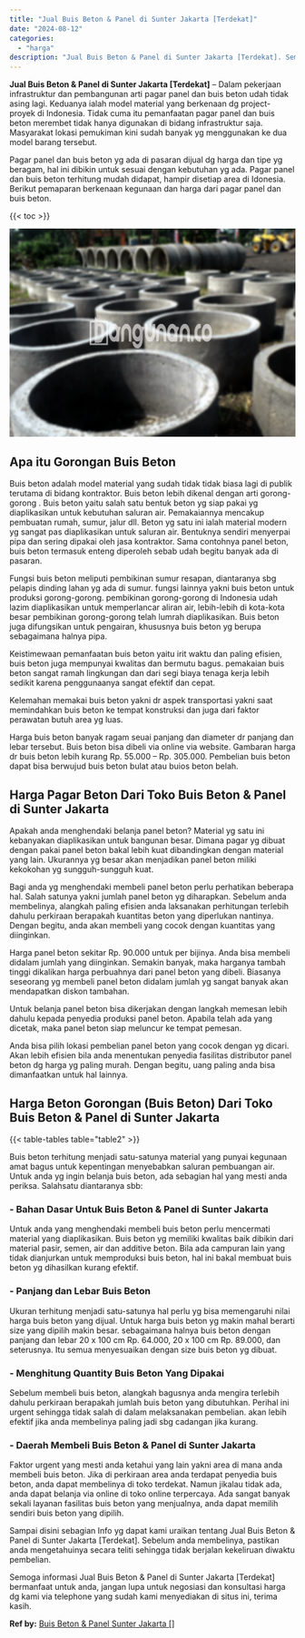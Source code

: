 ```yaml
---
title: "Jual Buis Beton & Panel di Sunter Jakarta [Terdekat]"
date: "2024-08-12"
categories: 
  - "harga"
description: "Jual Buis Beton & Panel di Sunter Jakarta [Terdekat]. Semoga informasi Jual Buis Beton & Panel di Sunter Jakarta [Terdekat] bermanfaat untuk anda, jangan l..."
---
```


**Jual Buis Beton & Panel di Sunter Jakarta \[Terdekat\]** – Dalam pekerjaan infrastruktur dan pembangunan arti pagar panel dan buis beton udah tidak asing lagi. Keduanya ialah model material yang berkenaan dg project-proyek di Indonesia. Tidak cuma itu pemanfaatan pagar panel dan buis beton merembet tidak hanya digunakan di bidang infrastruktur saja. Masyarakat lokasi pemukiman kini sudah banyak yg menggunakan ke dua model barang tersebut.

Pagar panel dan buis beton yg ada di pasaran dijual dg harga dan tipe yg beragam, hal ini dibikin untuk sesuai dengan kebutuhan yg ada. Pagar panel dan buis beton terhitung mudah didapat, hampir disetiap area di Idonesia. Berikut pemaparan berkenaan kegunaan dan harga dari pagar panel dan buis beton.

{{< toc >}}

![Jual Buis Beton & Panel di Sunter Jakarta [Terdekat]](/images/jual-panel-buis-beton-murah-27.png)

## Apa itu Gorongan Buis Beton

Buis beton adalah model material yang sudah tidak tidak biasa lagi di publik terutama di bidang kontraktor. Buis beton lebih dikenal dengan arti gorong-gorong . Buis beton yaitu salah satu bentuk beton yg siap pakai yg diaplikasikan untuk kebutuhan saluran air. Pemakaiannya mencakup pembuatan rumah, sumur, jalur dll. Beton yg satu ini ialah material modern yg sangat pas diaplikasikan untuk saluran air. Bentuknya sendiri menyerpai pipa dan sering dipakai oleh jasa kontraktor. Sama contohnya panel beton, buis beton termasuk enteng diperoleh sebab udah begitu banyak ada di pasaran.

Fungsi buis beton meliputi pembikinan sumur resapan, diantaranya sbg pelapis dinding lahan yg ada di sumur. fungsi lainnya yakni buis beton untuk produksi gorong-gorong. pembikinan gorong-gorong di Indonesia udah lazim diaplikasikan untuk memperlancar aliran air, lebih-lebih di kota-kota besar pembikinan gorong-gorong telah lumrah diaplikasikan. Buis beton juga difungsikan untuk pengairan, khususnya buis beton yg berupa sebagaimana halnya pipa.

Keistimewaan pemanfaatan buis beton yaitu irit waktu dan paling efisien, buis beton juga mempunyai kwalitas dan bermutu bagus. pemakaian buis beton sangat ramah lingkungan dan dari segi biaya tenaga kerja lebih sedikit karena penggunaanya sangat efektif dan cepat.

Kelemahan memakai buis beton yakni dr aspek transportasi yakni saat memindahkan buis beton ke tempat konstruksi dan juga dari faktor perawatan butuh area yg luas.

Harga buis beton banyak ragam seuai panjang dan diameter dr panjang dan lebar tersebut. Buis beton bisa dibeli via online via website. Gambaran harga dr buis beton lebih kurang Rp. 55.000 – Rp. 305.000. Pembelian buis beton dapat bisa berwujud buis beton bulat atau buios beton belah.

## Harga Pagar Beton Dari Toko Buis Beton & Panel di Sunter Jakarta

Apakah anda menghendaki belanja panel beton? Material yg satu ini kebanyakan diaplikasikan untuk bangunan besar. Dimana pagar yg dibuat dengan pakai panel beton bakal lebih kuat dibandingkan dengan material yang lain. Ukurannya yg besar akan menjadikan panel beton miliki kekokohan yg sungguh-sungguh kuat.

Bagi anda yg menghendaki membeli panel beton perlu perhatikan beberapa hal. Salah satunya yakni jumlah panel beton yg diharapkan. Sebelum anda membelinya, alangkah paling efisien anda laksanakan perhitungan terlebih dahulu perkiraan berapakah kuantitas beton yang diperlukan nantinya. Dengan begitu, anda akan membeli yang cocok dengan kuantitas yang diinginkan.

Harga panel beton sekitar Rp. 90.000 untuk per bijinya. Anda bisa membeli didalam jumlah yang diinginkan. Semakin banyak, maka harganya tambah tinggi dikalikan harga perbuahnya dari panel beton yang dibeli. Biasanya seseorang yg membeli panel beton didalam jumlah yg sangat banyak akan mendapatkan diskon tambahan.

Untuk belanja panel beton bisa dikerjakan dengan langkah memesan lebih dahulu kepada penyedia produksi panel beton. Apabila telah ada yang dicetak, maka panel beton siap meluncur ke tempat pemesan.

Anda bisa pilih lokasi pembelian panel beton yang cocok dengan yg dicari. Akan lebih efisien bila anda menentukan penyedia fasilitas distributor panel beton dg harga yg paling murah. Dengan begitu, uang paling anda bisa dimanfaatkan untuk hal lainnya.

## Harga Beton Gorongan (Buis Beton) Dari Toko Buis Beton & Panel di Sunter Jakarta

{{< table-tables table="table2" >}}

Buis beton terhitung menjadi satu-satunya material yang punyai kegunaan amat bagus untuk kepentingan menyebabkan saluran pembuangan air. Untuk anda yg ingin belanja buis beton, ada sebagian hal yang mesti anda periksa. Salahsatu diantaranya sbb:

### \- Bahan Dasar Untuk Buis Beton & Panel di Sunter Jakarta

Untuk anda yang menghendaki membeli buis beton perlu mencermati material yang diaplikasikan. Buis beton yg memiliki kwalitas baik dibikin dari material pasir, semen, air dan additive beton. Bila ada campuran lain yang tidak dianjurkan untuk memproduksi buis beton, hal ini bakal membuat buis beton yg dihasilkan kurang efektif.

### \- Panjang dan Lebar Buis Beton

Ukuran terhitung menjadi satu-satunya hal perlu yg bisa memengaruhi nilai harga buis beton yang dijual. Untuk harga buis beton yg makin mahal berarti size yang dipilih makin besar. sebagaimana halnya buis beton dengan panjang dan lebar 20 x 100 cm Rp. 64.000, 20 x 100 cm Rp. 89.000, dan seterusnya. Itu semua menyesuaikan dengan size buis beton yg dibuat.

### \- Menghitung Quantity Buis Beton Yang Dipakai

Sebelum membeli buis beton, alangkah bagusnya anda mengira terlebih dahulu perkiraan berapakah jumlah buis beton yang dibutuhkan. Perihal ini urgent sehingga tidak salah di dalam melaksanakan pembelian. akan lebih efektif jika anda membelinya paling jadi sbg cadangan jika kurang.

### \- Daerah Membeli Buis Beton & Panel di Sunter Jakarta

Faktor urgent yang mesti anda ketahui yang lain yakni area di mana anda membeli buis beton. Jika di perkiraan area anda terdapat penyedia buis beton, anda dapat membelinya di toko terdekat. Namun jikalau tidak ada, anda dapat belanja via online di toko online terpercaya. Ada sangat banyak sekali layanan fasilitas buis beton yang menjualnya, anda dapat memilih sendiri buis beton yang dipilih.

Sampai disini sebagian Info yg dapat kami uraikan tentang Jual Buis Beton & Panel di Sunter Jakarta \[Terdekat\]. Sebelum anda membelinya, pastikan anda mengetahuinya secara teliti sehingga tidak berjalan kekeliruan diwaktu pembelian.

Semoga informasi Jual Buis Beton & Panel di Sunter Jakarta \[Terdekat\] bermanfaat untuk anda, jangan lupa untuk negosiasi dan konsultasi harga dg kami via telephone yang sudah kami menyediakan di situs ini, terima kasih.

**Ref by:** [Buis Beton & Panel Sunter Jakarta []](https://id.wikipedia.org/wiki/Buis)
